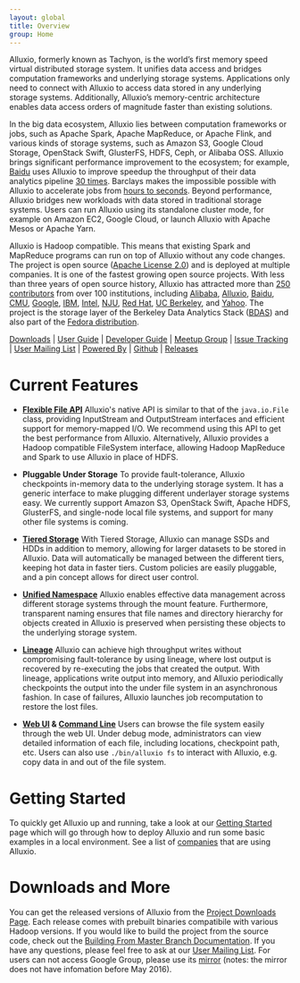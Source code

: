 ```yaml
---
layout: global
title: Overview
group: Home
---
```


Alluxio, formerly known as Tachyon, is the world’s first memory speed virtual distributed storage
system. It unifies data access and bridges computation frameworks and underlying storage systems.
Applications only need to connect with Alluxio to access data stored in any underlying storage
systems. Additionally, Alluxio’s memory-centric architecture enables data access orders of magnitude
faster than existing solutions.

In the big data ecosystem, Alluxio lies between computation frameworks or jobs, such as Apache
Spark, Apache MapReduce, or Apache Flink, and various kinds of storage systems, such as Amazon S3,
Google Cloud Storage, OpenStack Swift, GlusterFS, HDFS, Ceph, or Alibaba OSS. Alluxio brings
significant performance improvement to the ecosystem; for example, [Baidu](https://www.baidu.com)
uses Alluxio to improve speedup the throughput of their data analytics pipeline
[30 times](http://www.alluxio.com/assets/uploads/2016/02/Baidu-Case-Study.pdf). Barclays makes the
impossible possible with Alluxio to accelerate jobs from
[hours to seconds](https://dzone.com/articles/Accelerate-In-Memory-Processing-with-Spark-from-Hours-to-Seconds-With-Tachyon).
Beyond performance, Alluxio bridges new workloads with data stored in
traditional storage systems. Users can run Alluxio using its standalone cluster mode, for example on
Amazon EC2, Google Cloud, or launch Alluxio with Apache Mesos or Apache Yarn.

Alluxio is Hadoop compatible. This means that existing Spark and MapReduce programs can run on top
of Alluxio without any code changes. The project is open source
([Apache License 2.0](https://github.com/alluxio/alluxio/blob/master/LICENSE)) and is deployed at
multiple companies. It is one of the fastest growing open source projects. With less than three
years of open source history, Alluxio has attracted more than
[250 contributors](https://github.com/alluxio/alluxio/graphs/contributors) from over 100
institutions, including [Alibaba](http://www.alibaba.com), [Alluxio](http://www.alluxio.com/),
[Baidu](https://www.baidu.com), [CMU](https://www.cmu.edu/), [Google](www.google.com),
[IBM](https://www.ibm.com), [Intel](http://www.intel.com/), [NJU](http://www.nju.edu.cn/english/),
[Red Hat](https://www.redhat.com/), [UC Berkeley](https://amplab.cs.berkeley.edu/), and
[Yahoo](https://www.yahoo.com/).
The project is the storage layer of the Berkeley Data Analytics Stack
([BDAS](https://amplab.cs.berkeley.edu/bdas/)) and also part of the
[Fedora distribution](https://fedoraproject.org/wiki/SIGs/bigdata/packaging).

[Downloads](http://alluxio.org/download/) |
[User Guide](Getting-Started.html) |
[Developer Guide](Contributing-to-Alluxio.html) |
[Meetup Group](https://www.meetup.com/Alluxio/) |
[Issue Tracking](https://alluxio.atlassian.net/browse/ALLUXIO) |
[User Mailing List](https://groups.google.com/forum/?fromgroups#!forum/alluxio-users) |
[Powered By](Powered-By-Alluxio.html) |
[Github](https://github.com/alluxio/alluxio/) |
[Releases](http://alluxio.org/releases/)

# Current Features

* **[Flexible File API](File-System-API.html)** Alluxio's native API is similar to that of the
``java.io.File`` class, providing InputStream and OutputStream interfaces and efficient support for
memory-mapped I/O. We recommend using this API to get the best performance from Alluxio.
Alternatively, Alluxio provides a Hadoop compatible FileSystem interface, allowing Hadoop MapReduce
and Spark to use Alluxio in place of HDFS.

* **Pluggable Under Storage** To provide fault-tolerance, Alluxio checkpoints in-memory data to the
underlying storage system. It has a generic interface to make plugging different underlayer storage
systems easy. We currently support Amazon S3, OpenStack Swift, Apache HDFS, GlusterFS, and
single-node local file systems, and support for many other file systems is coming.

* **[Tiered Storage](Tiered-Storage-on-Alluxio.html)** With Tiered Storage, Alluxio can manage SSDs
and HDDs in addition to memory, allowing for larger datasets to be stored in Alluxio. Data will
automatically be managed between the different tiers, keeping hot data in faster tiers. Custom
policies are easily pluggable, and a pin concept allows for direct user control.

* **[Unified Namespace](Unified-and-Transparent-Namespace.html)** Alluxio enables effective
data management across different storage systems through the mount feature. Furthermore,
transparent naming ensures that file names and directory hierarchy for objects created in Alluxio
is preserved when persisting these objects to the underlying storage system.

* **[Lineage](Lineage-API.html)** Alluxio can achieve high throughput writes without compromising
fault-tolerance by using lineage, where lost output is recovered by re-executing the jobs that
created the output. With lineage, applications write output into memory, and Alluxio periodically
checkpoints the output into the under file system in an asynchronous fashion. In case of failures,
Alluxio launches job recomputation to restore the lost files.

* **[Web UI](Web-Interface.html) & [Command Line](Command-Line-Interface.html)** Users can browse
the file system easily through the web UI. Under debug mode, administrators can view detailed
information of each file, including locations, checkpoint path, etc. Users can also use
``./bin/alluxio fs`` to interact with Alluxio, e.g. copy data in and out of the file system.

# Getting Started

To quickly get Alluxio up and running, take a look at our [Getting Started](Getting-Started.html)
page which will go through how to deploy Alluxio and run some basic examples in a local environment.
See a list of [companies](Powered-By-Alluxio.html) that are using Alluxio.

# Downloads and More

You can get the released versions of Alluxio from the
[Project Downloads Page](http://alluxio.org/download). Each release comes with prebuilt
binaries compatibile with various Hadoop versions. If you would like to build the project from the
source code, check out the
[Building From Master Branch Documentation](Building-Alluxio-Master-Branch.html). If you have any 
questions, please feel free to ask at our
[User Mailing List](https://groups.google.com/forum/?fromgroups#!forum/alluxio-users). For users
can not access Google Group, please use its
[mirror](http://alluxio-users.85194.x6.nabble.com/) (notes: the mirror does not have infomation
before May 2016).
